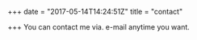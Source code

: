 +++
date = "2017-05-14T14:24:51Z"
title = "contact"

+++
You can contact me via. e-mail anytime you want.
